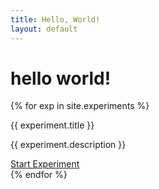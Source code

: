 ```yaml
---
title: Hello, World!
layout: default
---
```


# hello world!

{% for exp in site.experiments %}
<div class="panel panel-default">
  <div class="panel-heading">{{ experiment.title }}</div>
  <div class="panel-body">
    <p> {{ experiment.description }} </p>
    <a href="{{ experiment.url }}" class="btn btn-default">Start Experiment</a>
  </div>
</div>
{% endfor %}

